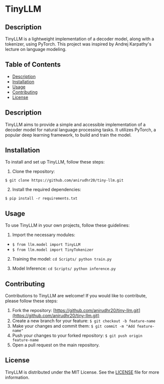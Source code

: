 # TinyLLM

## Description
TinyLLM is a lightweight implementation of a decoder model, along with a tokenizer, using PyTorch. This project was inspired by Andrej Karpathy's lecture on language modeling.

## Table of Contents
- [Description](#description)
- [Installation](#installation)
- [Usage](#usage)
- [Contributing](#contributing)
- [License](#license)

## Description
TinyLLM aims to provide a simple and accessible implementation of a decoder model for natural language processing tasks. It utilizes PyTorch, a popular deep learning framework, to build and train the model.

## Installation
To install and set up TinyLLM, follow these steps:
1. Clone the repository: 

`$ git clone https://github.com/anirudhr20/tiny-llm.git`

2. Install the required dependencies: 

`$ pip install -r requirements.txt`

## Usage
To use TinyLLM in your own projects, follow these guidelines:
1. Import the necessary modules: 
- `$ from llm.model import TinyLLM`
- `$ from llm.model import TinyTokenizer`
2. Training the model:
`cd Scripts/ python train.py`

3. Model Inference:
`cd Scripts/ python inference.py`

## Contributing
Contributions to TinyLLM are welcome! If you would like to contribute, please follow these steps:
1. Fork the repository: [https://github.com/anirudhr20/tiny-llm.git](https://github.com/anirudhr20/tiny-llm.git)
2. Create a new branch for your feature: `$ git checkout -b feature-name`
3. Make your changes and commit them: `$ git commit -m "Add feature-name"`
4. Push your changes to your forked repository: `$ git push origin feature-name`
5. Open a pull request on the main repository.

## License
TinyLLM is distributed under the MIT License. See the [LICENSE](https://github.com/anirudhr20/tiny-llm/blob/main/LICENSE) file for more information.
